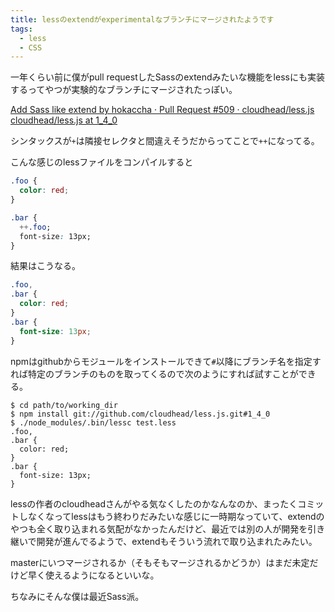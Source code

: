 ```yaml
---
title: lessのextendがexperimentalなブランチにマージされたようです
tags: 
  - less
  - CSS
---
```


一年くらい前に僕がpull requestしたSassのextendみたいな機能をlessにも実装するってやつが実験的なブランチにマージされたっぽい。

[Add Sass like extend by hokaccha · Pull Request #509 · cloudhead/less.js](https://github.com/cloudhead/less.js/pull/509)  
[cloudhead/less.js at 1\_4\_0](https://github.com/cloudhead/less.js/tree/1_4_0)

シンタックスが`+`は隣接セレクタと間違えそうだからってことで`++`になってる。

こんな感じのlessファイルをコンパイルすると

```css
.foo {
  color: red;
}

.bar {
  ++.foo;
  font-size: 13px;
}
```

結果はこうなる。

```css
.foo,
.bar {
  color: red;
}
.bar {
  font-size: 13px;
}
```

npmはgithubからモジュールをインストールできて`#`以降にブランチ名を指定すれば特定のブランチのものを取ってくるので次のようにすれば試すことができる。

    $ cd path/to/working_dir
    $ npm install git://github.com/cloudhead/less.js.git#1_4_0
    $ ./node_modules/.bin/lessc test.less
    .foo,
    .bar {
      color: red;
    }
    .bar {
      font-size: 13px;
    }

lessの作者のcloudheadさんがやる気なくしたのかなんなのか、まったくコミットしなくなってlessはもう終わりだみたいな感じに一時期なっていて、extendのやつも全く取り込まれる気配がなかったんだけど、最近では別の人が開発を引き継いで開発が進んでるようで、extendもそういう流れで取り込まれたみたい。

masterにいつマージされるか（そもそもマージされるかどうか）はまだ未定だけど早く使えるようになるといいな。

ちなみにそんな僕は最近Sass派。
